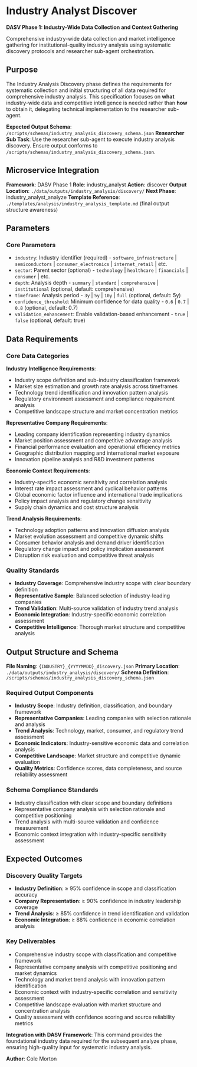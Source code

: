 # Industry Analyst Discover

**DASV Phase 1: Industry-Wide Data Collection and Context Gathering**

Comprehensive industry-wide data collection and market intelligence gathering for institutional-quality industry analysis using systematic discovery protocols and researcher sub-agent orchestration.

## Purpose

The Industry Analysis Discovery phase defines the requirements for systematic collection and initial structuring of all data required for comprehensive industry analysis. This specification focuses on **what** industry-wide data and competitive intelligence is needed rather than **how** to obtain it, delegating technical implementation to the researcher sub-agent.

**Expected Output Schema**: `/scripts/schemas/industry_analysis_discovery_schema.json`
**Researcher Sub Task**: Use the researcher sub-agent to execute industry analysis discovery. Ensure output conforms to `/scripts/schemas/industry_analysis_discovery_schema.json`.

## Microservice Integration

**Framework**: DASV Phase 1
**Role**: industry_analyst
**Action**: discover
**Output Location**: `./data/outputs/industry_analysis/discovery/`
**Next Phase**: industry_analyst_analyze
**Template Reference**: `./templates/analysis/industry_analysis_template.md` (final output structure awareness)

## Parameters

### Core Parameters
- `industry`: Industry identifier (required) - `software_infrastructure` | `semiconductors` | `consumer_electronics` | `internet_retail` | etc.
- `sector`: Parent sector (optional) - `technology` | `healthcare` | `financials` | `consumer` | etc.
- `depth`: Analysis depth - `summary` | `standard` | `comprehensive` | `institutional` (optional, default: comprehensive)
- `timeframe`: Analysis period - `3y` | `5y` | `10y` | `full` (optional, default: 5y)
- `confidence_threshold`: Minimum confidence for data quality - `0.6` | `0.7` | `0.8` (optional, default: 0.7)
- `validation_enhancement`: Enable validation-based enhancement - `true` | `false` (optional, default: true)

## Data Requirements

### Core Data Categories

**Industry Intelligence Requirements**:
- Industry scope definition and sub-industry classification framework
- Market size estimation and growth rate analysis across timeframes
- Technology trend identification and innovation pattern analysis
- Regulatory environment assessment and compliance requirement analysis
- Competitive landscape structure and market concentration metrics

**Representative Company Requirements**:
- Leading company identification representing industry dynamics
- Market position assessment and competitive advantage analysis
- Financial performance evaluation and operational efficiency metrics
- Geographic distribution mapping and international market exposure
- Innovation pipeline analysis and R&D investment patterns

**Economic Context Requirements**:
- Industry-specific economic sensitivity and correlation analysis
- Interest rate impact assessment and cyclical behavior patterns
- Global economic factor influence and international trade implications
- Policy impact analysis and regulatory change sensitivity
- Supply chain dynamics and cost structure analysis

**Trend Analysis Requirements**:
- Technology adoption patterns and innovation diffusion analysis
- Market evolution assessment and competitive dynamic shifts  
- Consumer behavior analysis and demand driver identification
- Regulatory change impact and policy implication assessment
- Disruption risk evaluation and competitive threat analysis

### Quality Standards
- **Industry Coverage**: Comprehensive industry scope with clear boundary definition
- **Representative Sample**: Balanced selection of industry-leading companies
- **Trend Validation**: Multi-source validation of industry trend analysis
- **Economic Integration**: Industry-specific economic correlation assessment
- **Competitive Intelligence**: Thorough market structure and competitive analysis

## Output Structure and Schema

**File Naming**: `{INDUSTRY}_{YYYYMMDD}_discovery.json`
**Primary Location**: `./data/outputs/industry_analysis/discovery/`
**Schema Definition**: `/scripts/schemas/industry_analysis_discovery_schema.json`

### Required Output Components
- **Industry Scope**: Industry definition, classification, and boundary framework
- **Representative Companies**: Leading companies with selection rationale and analysis
- **Trend Analysis**: Technology, market, consumer, and regulatory trend assessment
- **Economic Indicators**: Industry-sensitive economic data and correlation analysis
- **Competitive Landscape**: Market structure and competitive dynamic evaluation
- **Quality Metrics**: Confidence scores, data completeness, and source reliability assessment

### Schema Compliance Standards
- Industry classification with clear scope and boundary definitions
- Representative company analysis with selection rationale and competitive positioning
- Trend analysis with multi-source validation and confidence measurement
- Economic context integration with industry-specific sensitivity assessment

## Expected Outcomes

### Discovery Quality Targets
- **Industry Definition**: ≥ 95% confidence in scope and classification accuracy
- **Company Representation**: ≥ 90% confidence in industry leadership coverage
- **Trend Analysis**: ≥ 85% confidence in trend identification and validation
- **Economic Integration**: ≥ 88% confidence in economic correlation analysis

### Key Deliverables
- Comprehensive industry scope with classification and competitive framework
- Representative company analysis with competitive positioning and market dynamics
- Technology and market trend analysis with innovation pattern identification
- Economic context with industry-specific correlation and sensitivity assessment
- Competitive landscape evaluation with market structure and concentration analysis
- Quality assessment with confidence scoring and source reliability metrics

**Integration with DASV Framework**: This command provides the foundational industry data required for the subsequent analyze phase, ensuring high-quality input for systematic industry analysis.

**Author**: Cole Morton